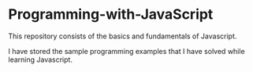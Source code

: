 # Programming-with-JavaScript


This repository consists of the basics and fundamentals of Javascript.

I have stored the sample programming examples that I have solved while learning Javascript.
